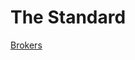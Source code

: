 # The Standard

[Brokers](https://github.com/hassanhabib/The-Standard/blob/master/Brokers/Brokers.md)
